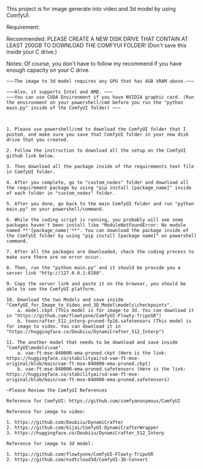 This project is for image generate into video and 3d model by using ComfyUI. 

Requirement:

Recommended: PLEASE CREATE A NEW DISK DRIVE THAT CONTAIN AT LEAST 200GB TO DOWNLOAD THE COMFYUI FOLDER! (Don't save this inside your C drive.)

Notes: Of course, you don't have to follow my recommend if you have enough capacity on your C drive.
 
~~~The image to video only supports any GPU that has 8GB VRAM above.~~~
~~~The image to 3d model requires any GPU that has 4GB VRAM above.~~~

~~~Also, it supports Intel and AMD. ~~~
~~~You can use CUDA Environment if you have NVIDIA graphic card. (Run the environment on your powershell/cmd before you run the "python main.py" inside of the ComfyUI folder) ~~~



1. Please use powershell/cmd to download the ComfyUI folder that I posted, and make sure you save that ComfyUI folder in your new disk drive that you created.

2. Follow the instruction to download all the setup on the ComfyUI github link below.

3. Then download all the package inside of the requirements text file in ComfyUI folder.

4. After you complete, go to "custom_nodes" folder and download all the requirement package by using "pip install [package_name]" inside of each folder in "custom_nodes" folder.

5. After you done, go back to the main ComfyUI folder and run "python main.py" on your powershell/command.

6. While the coding script is running, you probably will see some packages haven't been install like "ModuleNotFoundError: No module named **'[package_name]'**". You can download the package inside of the ComfyUI folder by using "pip install [package name]" on powershell command.

7. After all the packages are downloaded, check the coding process to make sure there are no error occur.

8. Then, run the "python main.py" and it should be provide you a server link "http://127.0.0.1:8188".

9. Copy the server link and paste it on the browser, you should be able to see the ComfyUI platform.

10. Download the two Models and save inside "ComfyUI_for_Image_to_Video_and_3D_Model\models\checkpoints".
    a. model.ckpt (This model is for image to 3d. You can download it in "https://github.com/flowtyone/ComfyUI-Flowty-TripoSR")
    b. tooncrafter_512_interp-pruned-fp16.safetensors (This model is for image to video. You can download it in "https://huggingface.co/Doubiiu/DynamiCrafter_512_Interp")

11. The another model that needs to be download and save inside "ComfyUI\models\vae".
    a. vae-ft-mse-840000-ema-pruned.ckpt (Here is the link: https://huggingface.co/stabilityai/sd-vae-ft-mse-original/blob/main/vae-ft-mse-840000-ema-pruned.ckpt)
    b. vae-ft-mse-840000-ema-pruned.safetensors (Here is the link: https://huggingface.co/stabilityai/sd-vae-ft-mse-original/blob/main/vae-ft-mse-840000-ema-pruned.safetensors)

~Please Review the ComfyUI References

Reference for ComfyUI: https://github.com/comfyanonymous/ComfyUI

Reference for image to video: 

1. https://github.com/Doubiiu/DynamiCrafter
2. https://github.com/kijai/ComfyUI-DynamiCrafterWrapper
3. https://huggingface.co/Doubiiu/DynamiCrafter_512_Interp

Reference for image to 3d model:

1. https://github.com/flowtyone/ComfyUI-Flowty-TripoSR
2. https://github.com/nsdtcloud3d/ComfyUI-3D-Convert
